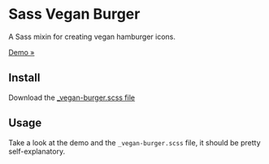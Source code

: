 Sass Vegan Burger
===========

A Sass mixin for creating vegan hamburger icons.

[Demo &raquo;](http://joren.co/sass-burger/)

## Install

Download the [_vegan-burger.scss file](_vegan-burger.scss)

## Usage

Take a look at the demo and the `_vegan-burger.scss` file, it should be pretty self-explanatory.
